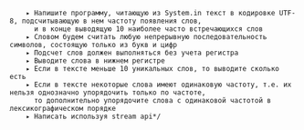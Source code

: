         ▸ Напишите программу, читающую из System.in текст в кодировке UTF-8, подсчитывающую в нем частоту появления слов, 
          и в конце выводящую 10 наиболее часто встречающихся слов
        ▸ Словом будем считать любую непрерывную последовательность символов, состоящую только из букв и цифр
        ▸ Подсчет слов должен выполняться без учета регистра
        ▸ Выводите слова в нижнем регистре
        ▸ Если в тексте меньше 10 уникальных слов, то выводите сколько есть
        ▸ Если в тексте некоторые слова имеют одинаковую частоту, т.е. их нельзя однозначно упорядочить только по частоте, 
          то дополнительно упорядочите слова с одинаковой частотой в лексикографическом порядке
        ▸ Написать используя stream api*/

